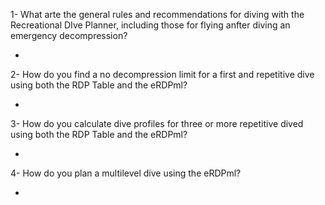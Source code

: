 1- What arte the general rules and recommendations for diving with the Recreational DIve Planner, including those for flying anfter diving an emergency decompression?

- 

2- How do you find a no decompression limit for a first and repetitive dive using both the RDP Table and the eRDPml?

- 

3- How do you calculate dive profiles for three or more repetitive dived using both the RDP Table and the eRDPml?

- 

4- How do you plan a multilevel dive using the eRDPml?

- 
